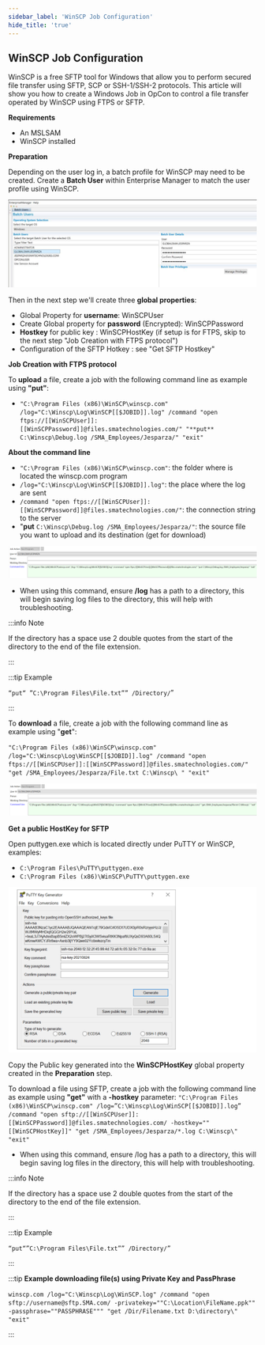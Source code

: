 ```yaml
---
sidebar_label: 'WinSCP Job Configuration'
hide_title: 'true'
---
```


## WinSCP Job Configuration

WinSCP is a free SFTP tool for Windows that allow you to perform secured file transfer using SFTP, SCP or SSH-1/SSH-2 protocols. This article will show you how to create a Windows Job in OpCon to control a file transfer operated by WinSCP using FTPS or SFTP.

**Requirements**

* An MSLSAM
* WinSCP installed

**Preparation**

Depending on the user log in, a batch profile for WinSCP may need to be created. Create a **Batch User** within Enterprise Manager to match the user profile using WinSCP.

![](../static/img/rtaImage-187.png)

Then in the next step we'll create three **global properties**:

* Global Property for **username**: WinSCPUser
* Create Global property for **password** (Encrypted): WinSCPPassword
* **Hostkey** for public key : WinSCPHostKey (if setup is for FTPS, skip to the next step "Job Creation with FTPS protocol")
* Configuration of the SFTP Hotkey : see "Get SFTP Hostkey"

**Job Creation with FTPS protocol**

To **upload** a file, create a job with the following command line as example using **"put"**:

* `"C:\Program Files (x86)\WinSCP\winscp.com" /log="C:\Winscp\Log\WinSCP[[$JOBID]].log" /command "open ftps://[[WinSCPUser]]:
[[WinSCPPassword]]@files.smatechnologies.com/" "**put** C:\Winscp\Debug.log /SMA_Employees/Jesparza/" "exit"`

**About the command line**

* `"C:\Program Files (x86)\WinSCP\winscp.com"`: the folder where is located the winscp.com program
* `/log="C:\Winscp\Log\WinSCP[[$JOBID]].log"`: the place where the log are sent
* `/command "open ftps://[[WinSCPUser]]:[[WinSCPPassword]]@files.smatechnologies.com/"`: the connection string to the server
* "**put** `C:\Winscp\Debug.log /SMA_Employees/Jesparza/"`: the source file you want to upload and its destination (get for download)

![](../static/img/rtaImage-188.png)

* When using this command, ensure **/log** has a path to a directory, this will begin saving log files to the directory, this will help with troubleshooting.

:::info Note 

If the directory has a space use 2 double quotes from the start of the directory to the end of the file extension.

:::

:::tip Example 

`“put“ ”C:\Program Files\File.txt”” /Directory/`”

:::

To **download** a file, create a job with the following command line as example using "**get**":

`"C:\Program Files (x86)\WinSCP\winscp.com" /log="C:\Winscp\Log\WinSCP[[$JOBID]].log" /command "open ftps://[[WinSCPUser]]:[[WinSCPPassword]]@files.smatechnologies.com/" "get /SMA_Employees/Jesparza/File.txt C:\Winscp\ " "exit"`

![](../static/img/rtaImage-189.png)

**Get a public HostKey for SFTP**

Open puttygen.exe which is located directly under PuTTY or WinSCP, examples:

* `C:\Program Files\PuTTY\puttygen.exe`
* `C:\Program Files (x86)\WinSCP\PuTTY\puttygen.exe`

![](../static/img/rtaImage-190.png)

Copy the Public key generated into the **WinSCPHostKey** global property created in the **Preparation** step.

To download a file using SFTP, create a job with the following command line as example using **"get"** with a **-hostkey** parameter:
`"C:\Program Files (x86)\WinSCP\winscp.com" /log=”C:\Winscp\Log\WinSCP[[$JOBID]].log” /command "open sftp://[[WinSCPUser]]:[[WinSCPPassword]]@files.smatechnologies.com/ -hostkey=""[[WinSCPHostKey]]" "get /SMA_Employees/Jesparza/*.log C:\Winscp\" "exit"`

* When using this command, ensure /log has a path to a directory, this will begin saving log files in the directory, this will help with troubleshooting.

:::info Note 

If the directory has a space use 2 double quotes from the start of the directory to the end of the file extension.

:::

:::tip Example 

`“put“”C:\Program Files\File.txt”” /Directory/”`

:::

:::tip **Example downloading file(s) using Private Key and PassPhrase**

`winscp.com /log="C:\Winscp\Log\WinSCP.log" /command "open sftp://username@sftp.SMA.com/ -privatekey=""C:\Location\FileName.ppk"" -passphrase=""PASSPHRASE""" "get /Dir/Filename.txt D:\directory\" "exit"`

:::

